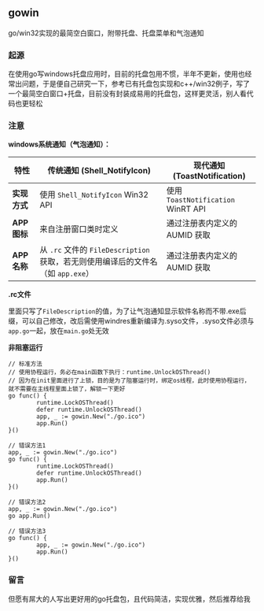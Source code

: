## gowin

go/win32实现的最简空白窗口，附带托盘、托盘菜单和气泡通知

### 起源

在使用go写windows托盘应用时，目前的托盘包用不惯，半年不更新，使用也经常出问题，于是便自己研究一下，参考已有托盘包实现和c++/win32例子，写了一个最简空白窗口+托盘，目前没有封装成易用的托盘包，这样更灵活，别人看代码也更轻松

### 注意

**windows系统通知（气泡通知）：**

| 特性         | 传统通知 (Shell_NotifyIcon)                                  | 现代通知 (ToastNotification)             |
| ------------ | ------------------------------------------------------------ | ---------------------------------------- |
| **实现方式** | 使用 `Shell_NotifyIcon` Win32 API                            | 使用 `ToastNotification` WinRT API       |
| **APP图标**  | 来自注册窗口类时定义                                         | 通过注册表内定义的 AUMID 获取            |
| **APP名称**  | 从 `.rc` 文件的 `FileDescription` 获取，若无则使用编译后的文件名（如 `app.exe`） | 通过注册表内定义的 AUMID 获取            |

**.rc文件**

里面只写了`FileDescription`的值，为了让气泡通知显示软件名称而不带.exe后缀，可以自己修改，改后需使用windres重新编译为.syso文件，.syso文件必须与`app.go`一起，放在`main.go`处无效

**非阻塞运行**

```
// 标准方法
// 使用协程运行，务必在main函数下执行：runtime.UnlockOSThread()
// 因为在init里面进行了上锁，目的是为了阻塞运行时，绑定os线程，此时使用协程运行，就不需要在主线程里面上锁了，解锁一下更好
go func() {
		runtime.LockOSThread()
		defer runtime.UnlockOSThread()
		app, _ := gowin.New("./go.ico")
		app.Run()
}()

// 错误方法1
app, _ := gowin.New("./go.ico")
go func() {
		runtime.LockOSThread()
		defer runtime.UnlockOSThread()
		app.Run()
}()

// 错误方法2
app, _ := gowin.New("./go.ico")
go app.Run()

// 错误方法3
go func() {
		app, _ := gowin.New("./go.ico")
		app.Run()
}()
```



### 留言

但愿有屌大的人写出更好用的go托盘包，且代码简洁，实现优雅，然后推荐给我
